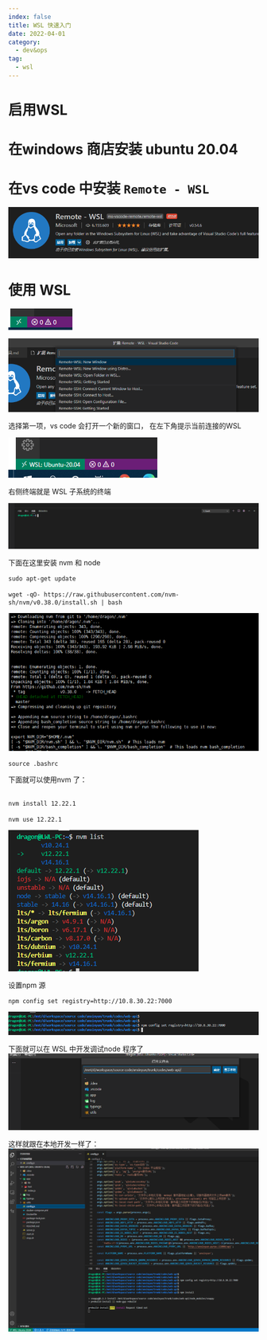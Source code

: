 ```yaml
---
index: false
title: WSL 快速入门
date: 2022-04-01
category:
  - dev&ops
tag:
  - wsl
---
```


# 启用WSL

# 在windows 商店安装 ubuntu 20.04
# 在vs code 中安装 `Remote - WSL`
 ![](https://raw.githubusercontent.com/vinloong/imgchr/main/notes/img/202201191002205.png)

# 使用 WSL 

 ![](https://raw.githubusercontent.com/vinloong/imgchr/main/notes/img/202201191002859.png)

 ![](https://raw.githubusercontent.com/vinloong/imgchr/main/notes/img/202201191003747.png)

选择第一项，vs code  会打开一个新的窗口， 在左下角提示当前连接的WSL

 ![](https://raw.githubusercontent.com/vinloong/imgchr/main/notes/img/202201191003875.png)

右侧终端就是 WSL 子系统的终端

 ![](https://raw.githubusercontent.com/vinloong/imgchr/main/notes/img/202201191003463.png)

下面在这里安装 nvm 和 node

```shell
sudo apt-get update

wget -qO- https://raw.githubusercontent.com/nvm-sh/nvm/v0.38.0/install.sh | bash

```
 ![](https://raw.githubusercontent.com/vinloong/imgchr/main/notes/img/202201191004165.png)

```shell
source .bashrc
```

下面就可以使用nvm 了：

```shell

nvm install 12.22.1

nvm use 12.22.1

```

 ![](https://raw.githubusercontent.com/vinloong/imgchr/main/notes/img/202201191004940.png)

设置npm 源
```shell
npm config set registry=http://10.8.30.22:7000
```
 ![](https://raw.githubusercontent.com/vinloong/imgchr/main/notes/img/202201191005636.png)

下面就可以在 WSL 中开发调试node 程序了
 ![](https://raw.githubusercontent.com/vinloong/imgchr/main/notes/img/202201191005770.png)

这样就跟在本地开发一样了：
 ![](https://raw.githubusercontent.com/vinloong/imgchr/main/notes/img/202201191005542.png)